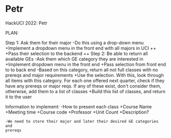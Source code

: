 # Petr
HackUCI 2022: Petr

PLAN:

Step 1: Ask them for their major
    -Do this using a drop-down menu
        +Implement a dropdown menu in the front end with all majors in UCI
            ++
        +Pass their selection to the backend
            ++
Step 2: Be able to return all available GEs
    -Ask them which GE category they are interested in
        +Implement dropdown menu in the front end
        +Pass selection from front end to to back end
    -Based on this category, return all not full classes with no prereqs
     and major requirements
        +Use the selection. With this, look through all items with this category.
        For each one offered next quarter, check if they have any prereqs or major
        reqs. If any of these exist, don't consider them, otherwise, add them to a
        list of classes
        +Build this list of classes, and return it to the user

Information to implement:
    -How to present each class
        +Course Name
        +Meeting time
        +Course code
        +Professor
        +Unit Count
        +Description?

    -We need to store their major and later their desired GE categories and
    prereqs